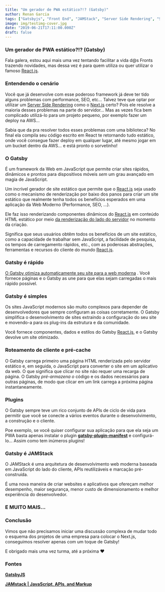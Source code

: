 ```yaml
---
title: "Um gerador de PWA estático?!? (Gatsby)"
author: Renan Garcia
tags: ["Gatsbyjs", "Front End", "JAMStack", "Server Side Rendering", "SEO"]
image: img/testimg-cover.jpg
date: "2019-06-21T17:11:00.000Z"
draft: false
---
```


### Um gerador de PWA estático?!? (Gatsby)
Fala galera, estou aqui mais uma vez tentando facilitar a vida d@s Fronts trazendo novidades, mas dessa vez é para quem utiliza ou quer utilizar o famoso  [React.js](https://pt-br.reactjs.org/).

### Entendendo o cenário

Você que já desenvolve com esse poderoso framework já deve ter tido alguns problemas com performance, SEO, etc… Talvez teve que optar por utilizar um  [Server Side Rendering](https://facebook.github.io/react/docs/react-dom-server.html)  como o  [Next.js](https://nextjs.org/)  certo? Pois ele resolve a maioria desses problemas na parte do servidor… Mas as vezes fica bem complicado utilizá-lo para um projeto pequeno, por exemplo fazer um deploy na AWS…

Sabia que da pra resolver todos esses problemas com uma biblioteca? No final ela compila seu código escrito em React te retornando tudo estático, onde você consegue fazer deploy em qualquer lugar, até mesmo jogar em um bucket dentro da AWS… e está pronto o sorvetinho!

### O Gatsby

É um framework da Web em JavaScript que permite criar sites rápidos, dinâmicos e prontos para dispositivos móveis  _sem_  um grau avançado em magia de JavaScript.

Um incrível gerador de site estático que permite que o  [React.js](https://pt-br.reactjs.org/)  seja usado como o mecanismo de renderização por baixo dos panos para criar um site estático que realmente tenha todos os benefícios esperados em uma aplicação da Web Moderno (Performance, SEO, …).

Ele faz isso renderizando componentes dinâmicos do  [React.js](https://pt-br.reactjs.org/)  em conteúdo HTML estático por meio  [da renderização do lado do servidor](https://facebook.github.io/react/docs/react-dom-server.html)  no momento da criação.

Significa que seus usuários obtêm todos os benefícios de um site estático, como a capacidade de trabalhar sem JavaScript, a facilidade de pesquisa, os tempos de carregamento rápidos, etc., com as poderosas abstrações, ferramentas e recursos do cliente do mundo  [React.js](https://pt-br.reactjs.org/).

### Gatsby é rápido

[O Gatsby otimiza automaticamente seu site para a web moderna](https://www.gatsbyjs.org/docs/prpl-pattern/) . Você fornece páginas e o Gatsby as une para que elas sejam carregadas o mais rápido possível.

### Gatsby é simples

Os sites JavaScript modernos são muito complexos para depender de desenvolvedores que sempre configuram as coisas corretamente. O Gatsby simplifica o desenvolvimento de sites extraindo a configuração do seu site e movendo-a para os plug-ins da estrutura e da comunidade.

Você fornece componentes, dados e estilos do Gatsby  [React.js](https://pt-br.reactjs.org/), e o Gatsby devolve um site otimizado.

### Roteamento de cliente e pré-cache

O Gatsby carrega primeiro uma página HTML renderizada pelo servidor estático e, em seguida, o JavaScript para converter o site em um aplicativo da web. O que significa que clicar no site não requer uma recarga de página. O Gatsby  _pré-armazena o_ código e os dados necessários para outras páginas, de modo que clicar em um link carrega a próxima página instantaneamente.

### Plugins

O Gatsby sempre teve um rico conjunto de APIs de ciclo de vida para permitir que você se conecte a vários eventos durante o desenvolvimento, a construção e o cliente.

Poe exemplo, se você quiser configurar sua aplicação para que ela seja um PWA basta apenas instalar o plugin  [**gatsby-plugin-manifest**](https://www.npmjs.com/package/gatsby-plugin-manifest)  e configurá-lo… Assim como tem inúmeros plugins!

### Gatsby é JAMStack

O JAMStack é uma arquitetura de desenvolvimento web moderna baseada em JavaScript do lado do cliente, APIs reutilizáveis ​​e marcação pré-construída.

É uma nova maneira de criar websites e aplicativos que ofereçam melhor desempenho, maior segurança, menor custo de dimensionamento e melhor experiência do desenvolvedor.

### E MUITO MAIS…

### Conclusão

Vimos que não precisamos iniciar uma discussão complexa de mudar todo o esquema dos projetos de uma empresa para colocar o Next.js, conseguimos resolver apenas com um toque de Gatsby!

E obrigado mais uma vez turma, até a próxima ❤

### Fontes

[**GatsbyJS**](https://www.gatsbyjs.org/)

[**JAMstack | JavaScript, APIs, and Markup**](https://jamstack.org/)
